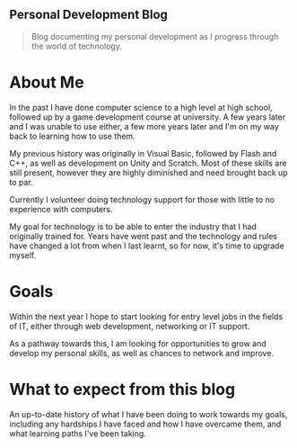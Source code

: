 ## Personal Development Blog

> Blog documenting my personal development as I progress through the world of technology.

# About Me
In the past I have done computer science to a high level at high school, followed up by a game development course at university. A few years later and I was unable to use either, a few more years later and I'm on my way back to learning how to use them.

My previous history was originally in Visual Basic, followed by Flash and C++, as well as development on Unity and Scratch. Most of these skills are still present, however they are highly diminished and need brought back up to par.

Currently I volunteer doing technology support for those with little to no experience with computers.

My goal for technology is to be able to enter the industry that I had originally trained for. Years have went past and the technology and rules have changed a lot from when I last learnt, so for now, it's time to upgrade myself.

# Goals
Within the next year I hope to start looking for entry level jobs in the fields of IT, either through web development, networking or IT support.

As a pathway towards this, I am looking for opportunities to grow and develop my personal skills, as well as chances to network and improve.

# What to expect from this blog
An up-to-date history of what I have been doing to work towards my goals, including any hardships I have faced and how I have overcame them, and what learning paths I've been taking.